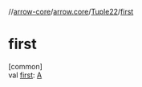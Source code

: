 //[arrow-core](../../../index.md)/[arrow.core](../index.md)/[Tuple22](index.md)/[first](first.md)

# first

[common]\
val [first](first.md): [A](index.md)
